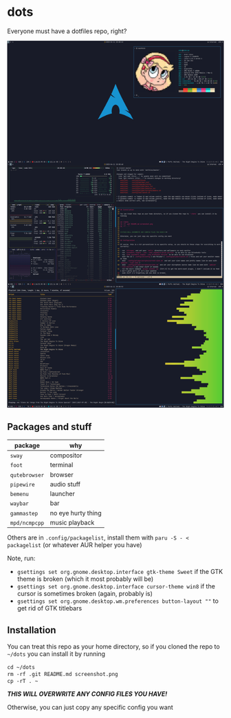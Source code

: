 # dots
Everyone must have a dotfiles repo, right?

![screenshot](https://raw.githubusercontent.com/PowerMan2206/dots/master/screenshot.png)

## Packages and stuff

package       | why
--------------|--------------
`sway`        | compositor
`foot`        | terminal
`qutebrowser` | browser
`pipewire`    | audio stuff
`bemenu`      | launcher
`waybar`      | bar
`gammastep`   | no eye hurty thing
`mpd/ncmpcpp` | music playback

Others are in `.config/packagelist`, install them with `paru -S - < packagelist` (or whatever AUR helper you have)

Note, run:
- `gsettings set org.gnome.desktop.interface gtk-theme Sweet` if the GTK theme is broken (which it most probably will be)
- `gsettings set org.gnome.desktop.interface cursor-theme win8` if the cursor is sometimes broken (again, probably is)
- `gsettings set org.gnome.desktop.wm.preferences button-layout ""` to get rid of GTK titlebars

## Installation

You can treat this repo as your home directory, so if you cloned the repo to `~/dots` you can install it by running

```
cd ~/dots
rm -rf .git README.md screenshot.png
cp -rT . ~
```

***THIS WILL OVERWRITE ANY CONFIG FILES YOU HAVE!***

Otherwise, you can just copy any specific config you want
